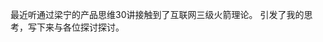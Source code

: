 最近听通过梁宁的产品思维30讲接触到了互联网三级火箭理论。
引发了我的思考，写下来与各位探讨探讨。

#
<!--stackedit_data:
eyJoaXN0b3J5IjpbMTY1ODM2NjUzMCwxMDU3MDgwOTM5XX0=
-->